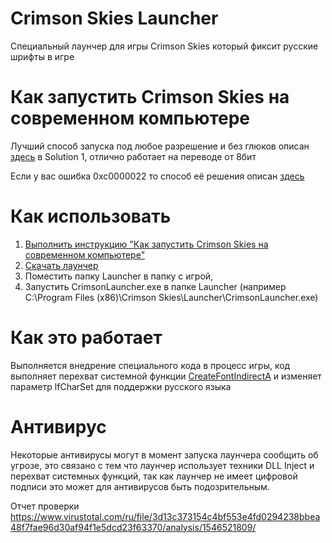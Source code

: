 # Crimson Skies Launcher
Специальный лаунчер для игры Crimson Skies который фиксит русские шрифты в игре

# <a name="run"></a> Как запустить Crimson Skies на современном компьютере
Лучший способ запуска под любое разрешение и без глюков описан [здесь](http://www.wsgf.org/dr/crimson-skies/en) в Solution 1, отлично работает на переводе от 8бит

Если у вас ошибка 0xc0000022 то способ её решения описан [здесь](https://support.gog.com/hc/ru/articles/115003398269) 

# Как использовать
1. [Выполнить инструкцию "Как запустить Crimson Skies на современном компьютере"](#run)
3. [Скачать лаунчер](https://github.com/DaniilSokolyuk/CrimsonSkiesLauncher/releases/download/1/Launcher.zip)
4. Поместить папку Launcher в папку с игрой, 
5. Запустить CrimsonLauncher.exe в папке Launcher (например C:\Program Files (x86)\Crimson Skies\Launcher\CrimsonLauncher.exe)

# Как это работает
Выполняется внедрение специального кода в процесс игры, код выполняет перехват системной функции [CreateFontIndirectA](https://docs.microsoft.com/en-us/windows/desktop/api/wingdi/nf-wingdi-createfontindirecta) и изменяет параметр lfCharSet для поддержки русского языка

# Антивирус
Некоторые антивирусы могут в момент запуска лаунчера сообщить об угрозе, это связано с тем что лаунчер использует техники DLL Inject и перехват системных функций, так как лаунчер не имеет цифровой подписи это может для антивирусов быть подозрительным.

Отчет проверки https://www.virustotal.com/ru/file/3d13c373154c4bf553e4fd0294238bbea48f7fae96d30af94f1e5dcd23f63370/analysis/1546521809/
